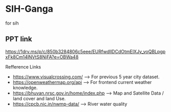 # SIH-Ganga
for sih

## PPT link 
https://1drv.ms/p/c/850b3284806c5eee/EURfwdIlDCdOtmElXJy_voQBLpgpxFk8Cm14lNVtS8NjFA?e=OBWa48

Refference Links 

- https://www.visualcrossing.com/ 
--> For previous 5 year city dataset.  
- https://openweathermap.org/api
--> For frontend current weather knowledge.
- https://bhuvan.nrsc.gov.in/home/index.php
--> Map and Satellite Data / land cover and land Use.
- https://cpcb.nic.in/nwmp-data/
--> River water quality
